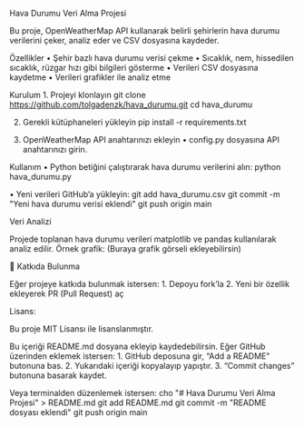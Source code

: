 Hava Durumu Veri Alma Projesi

Bu proje, OpenWeatherMap API kullanarak belirli şehirlerin hava durumu verilerini çeker, analiz eder ve CSV dosyasına kaydeder.

 Özellikler
	•	Şehir bazlı hava durumu verisi çekme
	•	Sıcaklık, nem, hissedilen sıcaklık, rüzgar hızı gibi bilgileri gösterme
	•	Verileri CSV dosyasına kaydetme
	•	Verileri grafikler ile analiz etme

 Kurulum
	1.	Projeyi klonlayın
 git clone https://github.com/tolgadenzk/hava_durumu.git
cd hava_durumu


2.	Gerekli kütüphaneleri yükleyin
	pip install -r requirements.txt


3.	OpenWeatherMap API anahtarınızı ekleyin
	•	config.py dosyasına API anahtarınızı girin.

 Kullanım
	•	Python betiğini çalıştırarak hava durumu verilerini alın:
 python hava_durumu.py

•	Yeni verileri GitHub’a yükleyin:
git add hava_durumu.csv
git commit -m "Yeni hava durumu verisi eklendi"
git push origin main

Veri Analizi

Projede toplanan hava durumu verileri matplotlib ve pandas kullanılarak analiz edilir.
Örnek grafik: (Buraya grafik görseli ekleyebilirsin)

🤝 Katkıda Bulunma

Eğer projeye katkıda bulunmak istersen:
	1.	Depoyu fork’la
	2.	Yeni bir özellik ekleyerek PR (Pull Request) aç

 Lisans:

Bu proje MIT Lisansı ile lisanslanmıştır.

Bu içeriği README.md dosyana ekleyip kaydedebilirsin.
Eğer GitHub üzerinden eklemek istersen:
	1.	GitHub deposuna gir, “Add a README” butonuna bas.
	2.	Yukarıdaki içeriği kopyalayıp yapıştır.
	3.	“Commit changes” butonuna basarak kaydet.

Veya terminalden düzenlemek istersen:
cho "# Hava Durumu Veri Alma Projesi" > README.md
git add README.md
git commit -m "README dosyası eklendi"
git push origin main

